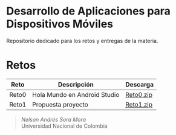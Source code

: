 # Desarrollo de Aplicaciones para Dispositivos Móviles

Repositorio dedicado para los retos y entregas de la materia.

<h1>Retos</h1>
<table>
  <thead>
    <tr>
      <th>Reto</th>
      <th>Descripción</th>
      <th>Descarga</th>
    </tr>
  </thead>
  <tbody>
    <tr>
      <td>Reto0</td>
      <td>Hola Mundo en Android Studio</td>
      <td><a href="https://github.com/nasoram/appsmoviles/edit/master/Retos/Reto0.zip">Reto0.zip</a></td>
    </tr>
    <tr>
      <td>Reto1</td>
      <td>Propuesta proyecto</td>
      <td><a href="https://github.com/nasoram/appsmoviles/edit/master/Retos/Reto1.zip">Reto1.zip</a></td>
    </tr>
  </tbody>
</table>

> _Nelson Andrés Sora Mora_  
> Universidad Nacional de Colombia
